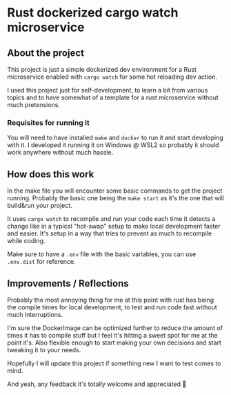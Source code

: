 # Rust dockerized cargo watch microservice

## About the project

This project is just a simple dockerized dev environment for a Rust microservice enabled with `cargo watch` for some hot reloading dev action.

I used this project just for self-development, to learn a bit from various topics and to have somewhat of a template for a rust microservice without much pretensions.

### Requisites for running it

You will need to have installed `make` and `docker` to run it and start developing with it. I developed it running it on Windows @ WSL2 so probably it should work anywhere without much hassle.

## How does this work

In the make file you will encounter some basic commands to get the project running. Probably the basic one being the `make start` as it's the one that will build&run your project.

It uses `cargo watch` to recompile and run your code each time it detects a change like in a typical "hot-swap" setup to make local development faster and easier. It's setup in a way that tries to prevent as much to recompile while coding.

Make sure to have a `.env` file with the basic variables, you can use `.env.dist` for reference.

## Improvements / Reflections

Probably the most annoying thing for me at this point with rust has being the compile times for local development, to test and run code fast without much interruptions.

I'm sure the DockerImage can be optimized further to reduce the amount of times it has to compile stuff but I feel it's hitting a sweet spot for me at the point it's. Also flexible enough to start making your own decisions and start tweaking it to your needs.

Hopefully I will update this project if something new I want to test comes to mind.

And yeah, any feedback it's totally welcome and appreciated 🙇
